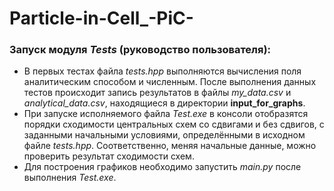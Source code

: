 # Particle-in-Cell_-PiC-

### Запуск модуля ***Tests*** (руководство пользователя):
* В первых тестах файла *tests.hpp* выполняются вычисления поля аналитическим способом и численным. После выполнения данных тестов происходит запись результатов в файлы *my_data.csv* и *analytical_data.csv*, находящиеся в директории **input_for_graphs**.
* При запуске исполняемого файла *Test.exe* в консоли отобразятся порядки сходимости центральных схем со сдвигами и без сдвигов, с заданными начальными условиями, определёнными в исходном файле *tests.hpp*. Соответственно, меняя начальные данные, можно проверить результат сходимости схем.
* Для построения графиков необходимо запустить *main.py* после выполнения *Test.exe*.
